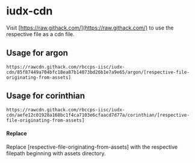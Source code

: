 # iudx-cdn

Visit [https://raw.githack.com/](https://raw.githack.com/) to use the respective file as a cdn file.

## Usage for argon
```
https://rawcdn.githack.com/rbccps-iisc/iudx-cdn/85f87449a704bfc18ea87b14073bd26b1e7a9e65/argon/[respective-file-originating-from-assets]
```

## Usage for corinthian
```
https://rawcdn.githack.com/rbccps-iisc/iudx-cdn/aefe12c01928a168bc1f4ca7103e6cfaacd7d77a/corinthian/[respective-file-originating-from-assets]
```

#### Replace
Replace [respective-file-originating-from-assets] with the respective filepath beginning with assets directory.

